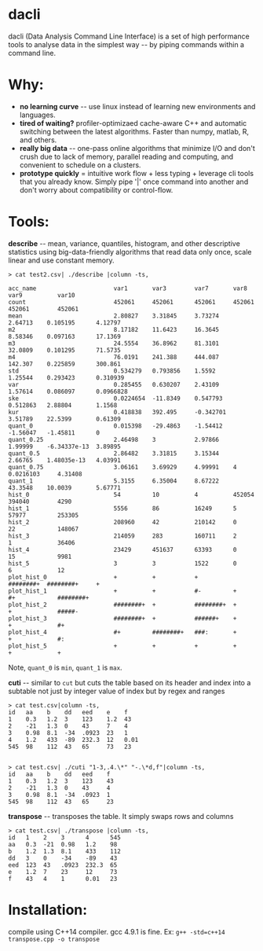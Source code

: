 dacli
======

dacli (Data Analysis Command Line Interface) is a set of high performance tools to analyse data in the simplest way -- by piping commands within a command line. 

# Why:
- **no learning curve**  -- use linux instead of learning new environments and languages.
- **tired of waiting?** profiler-optimizaed cache-aware C++ and automatic switching between the latest algorithms. Faster than numpy, matlab, R, and others.
- **really big data** --  one-pass online algorithms that minimize I/O and don't crush due to lack of memory, parallel reading and computing, and convenient to schedule on a clusters.
- **prototype quickly** = intuitive work flow + less typing + leverage cli tools that you already know. Simply pipe '|' once command into another and don't worry about compatibility or control-flow.

# Tools:

**describe** -- mean, variance, quantiles, histogram, and other descriptive statistics using big-data-friendly algorithms  that read data only once, scale linear and use constant memory.

    > cat test2.csv| ./describe |column -ts,

    acc_name                      var1       var3        var7       var8       var9          var10
    count                         452061     452061      452061     452061     452061        452061
    mean                          2.80827    3.31845     3.73274    2.64713    0.105195      4.12797
    m2                            8.17182    11.6423     16.3645    8.58346    0.097163      17.1369
    m3                            24.5554    36.8962     81.3101    32.0809    0.101295      71.5735
    m4                            76.0191    241.388     444.087    142.307    0.225859      300.861
    std                           0.534279   0.793856    1.5592     1.25544    0.293423      0.310939
    var                           0.285455   0.630207    2.43109    1.57614    0.086097      0.0966828
    ske                           0.0224654  -11.8349    0.547793   0.512863   2.88804       1.1568
    kur                           0.418838   392.495     -0.342701  3.51789    22.5399       0.61309
    quant_0                       0.015398   -29.4863    -1.54412   -1.56047   -1.45811      0
    quant_0.25                    2.46498    3           2.97866    1.99999    -6.34337e-13  3.89895
    quant_0.5                     2.86482    3.31815     3.15344    2.66765    1.48035e-13   4.03991
    quant_0.75                    3.06161    3.69929     4.99991    4          0.0216103     4.31408
    quant_1                       5.3155     6.35004     8.67222    43.3548    10.0039       5.67771
    hist_0                        54         10          4          452054     394040        4290
    hist_1                        5556       86          16249      5          57977         253305
    hist_2                        208960     42          210142     0          22            148067
    hist_3                        214059     283         160711     2          1             36406
    hist_4                        23429      451637      63393      0          15            9981
    hist_5                        3          3           1522       0          6             12
    plot_hist_0                   +          +           +          ########+  ########+     +
    plot_hist_1                   +          +           #-         +          #+            ########+
    plot_hist_2                   ########+  +           ########+  +          +             #####-
    plot_hist_3                   ########+  +           ######+    +          +             #+
    plot_hist_4                   #+         ########+   ###:       +          +             #:
    plot_hist_5                   +          +           +          +          +             +

Note, `quant_0` is `min`, `quant_1` is `max`.

**cuti** -- similar to `cut` but cuts the table based on its header and index into a subtable not just by integer value of index but by regex and ranges

    > cat test.csv|column -ts,
    id   aa    b    dd   eed    e    f
    1    0.3   1.2  3    123    1.2  43
    2    -21   1.3  0    43     7    4
    3    0.98  8.1  -34  .0923  23   1
    4    1.2   433  -89  232.3  12   0.01
    545  98    112  43   65     73   23


    > cat test.csv| ./cuti "1-3,.4.\*" "-.\*d,f"|column -ts,
    id   aa    b    dd   eed    f
    1    0.3   1.2  3    123    43
    2    -21   1.3  0    43     4
    3    0.98  8.1  -34  .0923  1
    545  98    112  43   65     23

**transpose** -- transposes the table. It simply swaps rows and columns

    > cat test.csv| ./transpose |column -ts,
    id   1    2    3      4      545
    aa   0.3  -21  0.98   1.2    98
    b    1.2  1.3  8.1    433    112
    dd   3    0    -34    -89    43
    eed  123  43   .0923  232.3  65
    e    1.2  7    23     12     73
    f    43   4    1      0.01   23
# Installation:
compile using C++14 compiler. gcc 4.9.1 is fine. Ex: `g++ -std=c++14 transpose.cpp -o transpose`


